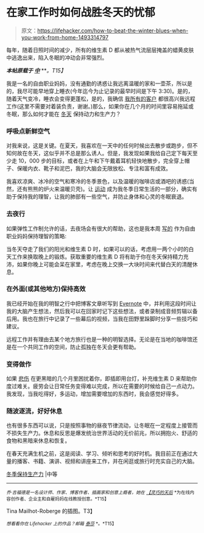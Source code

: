 # 在家工作时如何战胜冬天的忧郁

> 原文：<https://lifehacker.com/how-to-beat-the-winter-blues-when-you-work-from-home-1493314797>

每年，随着日照时间的减少，所有的维生素 D 都从被热气流层层掩盖的蜡黄皮肤中逃逸出来，陷入冬眠的冲动会非常强烈。



***本帖原载于*** [***中***](https://medium.com/life-hacks/f58cd745f3e5) ***。*T15】**

我是一名的自由职业妈妈，没有通勤的诱惑让我远离温暖的家和一壶茶，所以是的，我尽可能早地穿上睡衣(今年迄今为止记录的最早时间是下午 3:30)。是的，随着天气变冷，睡衣会变得更蓬松，是的，我确信 [我所有的客户](http://dexterousdiva.co.uk/coaching-consulting-services/) 都很高兴我远程工作(这里不需要对着装负责，谢谢。)那么，如果你在几个月的时间里容易拖延或冬眠，那么如何才能在 [冬天](https://lifehacker.com/how-to-deal-with-the-winter-blues-using-light-and-dark-5987531) 保持动力和生产力？

### 呼吸点新鲜空气

对我来说，这是关键。在夏天，我喜欢在一天中的任何时候出去散步或跑步，但不知何故在冬天，这似乎并不总是那么诱人。但是，我发现如果我给自己定下每天至少走 10，000 步的目标，或者在上午和下午戴着耳机轻快地散步，完全穿上帽子、保暖内衣、靴子和泥巴，我的大脑会无限放松、专注和富有成效。

我喜欢凉爽、冰冷的空气和寒冷的冬季景色，以及温暖的咖啡店或酒吧的诱惑(当然，还有熊熊的炉火来温暖贝壳)。让 [运动](https://lifehacker.com/how-to-winterize-your-body-to-stay-fit-and-healthy-in-t-5682071) 成为我冬季日常生活的一部分，确实有助于保持我的理智，让我的肺部有一些空气，并防止身体和心灵的冬眠衰退。

### 去夜行

如果弹性工作制允许的话，去夜场会有很大的帮助，这也是我本周 [写的](http://www.talentedladiesclub.com/all-help/how-to-stay-human-when-youre-a-freelance-mum/) 作为自由职业妈妈保持理智的策略:

当冬天夺走了我们的阳光和维生素 D 时，如果可以的话，考虑用一两个小时的白天工作来换取晚上的锻炼。获取重要的维生素 D 将有助于你在冬天保持精力充沛，如果你晚上可能会呆在家里，考虑在晚上交换一大块时间来代替白天的清醒休息。

### 在外面(或其他地方)保持高效

我已经开始在我的明智之行中把博客文章听写到 [Evernote](http://dexterousdiva.co.uk/2013/12/04/discussion-how-i-use-evernote/) 中，并利用这段时间让我的大脑产生想法，然后我可以在回家时记下这些想法，或者录制成音频剪辑以备后用。我也在旅行中记录了一些幕后的视频，当我在田野里跺脚时分享一些技巧和建议。

远程工作并有理由去某个地方旅行也是一种的明智选择。无论是在当地的咖啡馆还是在一个共同工作的空间，防止孤独在冬天会更有帮助。

### 变得做作

如果 [悲伤](http://en.wikipedia.org/wiki/Seasonal_affective_disorder) 在更黑暗的几个月里困扰着你，即插即用台灯，补充维生素 D 来帮助你度过难关。疲劳会让日常任务变得难以完成，所以在需要的时候给自己一点动力。我发现，当我吃得好，多运动，增加需要增加的东西时，我会感觉好得多。

### 随波逐流，好好休息

也有很多东西可以说，只是按照事物的昼夜节律流动，让冬眠在一定程度上接管而不损失生产力。休息和反思是爆发统治世界活动的无价前兆，所以拥抱火、舒适的食物和黑暗来休息和恢复。

在春天充满生机之前，这是阅读、学习、倾听和思考的好时机。我目前正在通过大量的播客、书籍、演讲、视频和讲座来工作，并在闲逛或旅行时充实自己的大脑。

[冬季保持生产力](https://medium.com/life-hacks/f58cd745f3e5) |中等

* * *

<small>*乔·吉福德是一名设计师、作家、博客作者、插画家和创意上瘾者，她在*</small> [<small>*【灵巧的天后*</small>](http://dexterousdiva.co.uk/) <small>*为在线内容创作者、企业主和自雇妈妈在线教授创意。*T15】</small>

Tina Mailhot-Roberge 的插图。T3】

<small>*想看看你在 Lifehacker 上的作品？邮箱*</small> [<small>*泰莎*</small>](https://mail.google.com/mail/?view=cm&fs=1&tf=1&to=tessa@lifehacker.com) <small>*。*T15】</small>